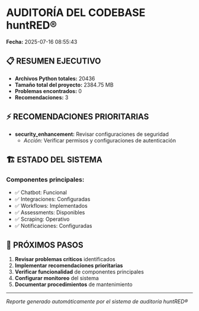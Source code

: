 # AUDITORÍA DEL CODEBASE huntRED®

**Fecha:** 2025-07-16 08:55:43

## 📋 RESUMEN EJECUTIVO

- **Archivos Python totales:** 20436
- **Tamaño total del proyecto:** 2384.75 MB
- **Problemas encontrados:** 0
- **Recomendaciones:** 3

## ⚡ RECOMENDACIONES PRIORITARIAS

- **security_enhancement:** Revisar configuraciones de seguridad
  - *Acción:* Verificar permisos y configuraciones de autenticación

## 🏗️ ESTADO DEL SISTEMA

### Componentes principales:
- ✅ Chatbot: Funcional
- ✅ Integraciones: Configuradas
- ✅ Workflows: Implementados
- ✅ Assessments: Disponibles
- ✅ Scraping: Operativo
- ✅ Notificaciones: Configuradas

## 🎯 PRÓXIMOS PASOS

1. **Revisar problemas críticos** identificados
2. **Implementar recomendaciones prioritarias**
3. **Verificar funcionalidad** de componentes principales
4. **Configurar monitoreo** del sistema
5. **Documentar procedimientos** de mantenimiento

---
*Reporte generado automáticamente por el sistema de auditoría huntRED®*
